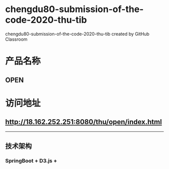 # chengdu80-submission-of-the-code-2020-thu-tib
chengdu80-submission-of-the-code-2020-thu-tib created by GitHub Classroom

# 产品名称
## OPEN
# 访问地址
## http://18.162.252.251:8080/thu/open/index.html
***
## 技术架构
### SpringBoot + D3.js +



